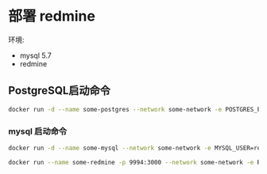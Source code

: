 # 部署 redmine 

环境:

+ mysql 5.7
+ redmine 



## PostgreSQL启动命令

```bash
docker run -d --name some-postgres --network some-network -e POSTGRES_PASSWORD=secret -e POSTGRES_USER=redmine postgres
```





### mysql 启动命令

```bash
docker run -d --name some-mysql --network some-network -e MYSQL_USER=redmine -e MYSQL_PASSWORD=secret -e MYSQL_DATABASE=redmine -e MYSQL_RANDOM_ROOT_PASSWORD=1 mysql:5.7
```



```bash
docker run --name some-redmine -p 9994:3000 --network some-network -e REDMINE_DB_MYSQL=some-mysql -e REDMINE_DB_USERNAME=redmine -e REDMINE_DB_PASSWORD=secret redmine
```

